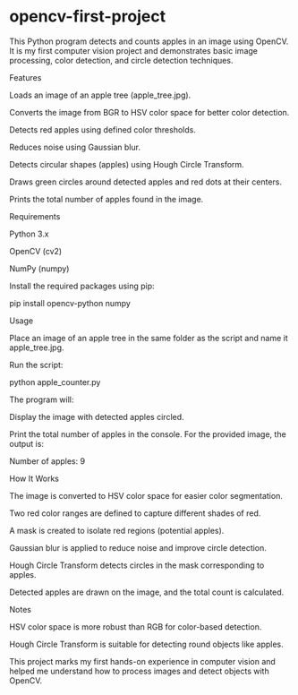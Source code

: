 # opencv-first-project
This Python program detects and counts apples in an image using OpenCV. It is my first computer vision project and demonstrates basic image processing, color detection, and circle detection techniques.

Features

Loads an image of an apple tree (apple_tree.jpg).

Converts the image from BGR to HSV color space for better color detection.

Detects red apples using defined color thresholds.

Reduces noise using Gaussian blur.

Detects circular shapes (apples) using Hough Circle Transform.

Draws green circles around detected apples and red dots at their centers.

Prints the total number of apples found in the image.

Requirements

Python 3.x

OpenCV (cv2)

NumPy (numpy)

Install the required packages using pip:

pip install opencv-python numpy

Usage

Place an image of an apple tree in the same folder as the script and name it apple_tree.jpg.

Run the script:

python apple_counter.py


The program will:

Display the image with detected apples circled.

Print the total number of apples in the console. For the provided image, the output is:

Number of apples: 9

How It Works

The image is converted to HSV color space for easier color segmentation.

Two red color ranges are defined to capture different shades of red.

A mask is created to isolate red regions (potential apples).

Gaussian blur is applied to reduce noise and improve circle detection.

Hough Circle Transform detects circles in the mask corresponding to apples.

Detected apples are drawn on the image, and the total count is calculated.

Notes

HSV color space is more robust than RGB for color-based detection.

Hough Circle Transform is suitable for detecting round objects like apples.

This project marks my first hands-on experience in computer vision and helped me understand how to process images and detect objects with OpenCV.
